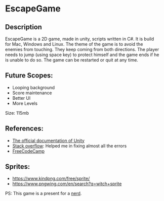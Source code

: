 # EscapeGame


## Description<br/>
EscapeGame is a 2D game, made in unity, scripts written in C#. It is build for Mac, Windows and Linux. 
The theme of the game is to avoid the enemies from touching. They keep coming from both directions. The player needs to jump (using space key) to protect himself and the game ends if he is unable to do so. The game can be restarted or quit at any time.

## Future Scopes: 
* Looping background<br/>
* Score maintenance<br/>
* Better UI<br/>
* More Levels<br/>

Size: 115mb

## References:

* [The official documentation of Unity](https://docs.unity3d.com/Manual/Unity2D.html)<br/>
* [Stack overflow](https://stackoverflow.com/questions/46436893/unity-2d-movement-script-issue): Helped me in fixing almost all the errors<br/>
* [FreeCodeCamp](https://www.freecodecamp.org/news/the-ultimate-beginners-guide-to-game-development-in-unity-f9bfe972c2b5/)<br/>


## Sprites:

* https://www.kindpng.com/free/sprite/ <br/>
* https://www.pngwing.com/en/search?q=witch+sprite <br/>


PS: This game is a present for a [nerd](https://github.com/crazyscoop). 


